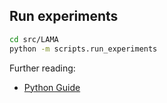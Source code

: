 ## Run experiments
```bash
cd src/LAMA
python -m scripts.run_experiments
```

Further reading: 
- [Python Guide](https://docs.python-guide.org/dev/virtualenvs/#installing-pipenv)
